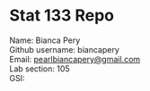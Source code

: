 # Stat 133 Repo
Name: Bianca Pery    
Github username: biancapery  
Email: pearlbiancapery@gmail.com  
Lab section: 105  
GSI:   

